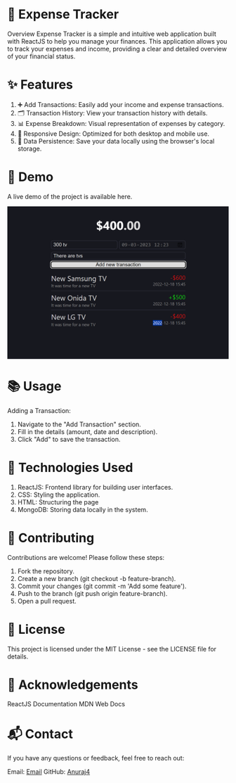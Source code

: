 # 💸 Expense Tracker
Overview
Expense Tracker is a simple and intuitive web application built with ReactJS to help you manage your finances. This application allows you to track your expenses and income, providing a clear and detailed overview of your financial status.

# ✨ Features

  1) ➕ Add Transactions: Easily add your income and expense transactions.
  2) 🗂️ Transaction History: View your transaction history with details.
  3) 📊 Expense Breakdown: Visual representation of expenses by category.
  4) 📱 Responsive Design: Optimized for both desktop and mobile use.
  5) 💾 Data Persistence: Save your data locally using the browser's local storage.

# 🚀 Demo

A live demo of the project is available here.

![image](https://github.com/Anuraj4/Expense-Tracker/blob/main/Screenshot%202024-06-02%20172218.png)



# 📚 Usage
Adding a Transaction:

1) Navigate to the "Add Transaction" section.
2) Fill in the details (amount, date and description).
3) Click "Add" to save the transaction.


# 🧰 Technologies Used

1) ReactJS: Frontend library for building user interfaces.
2) CSS: Styling the application.
3) HTML: Structuring the page
4) MongoDB: Storing data locally in the system.

# 🤝 Contributing
Contributions are welcome! Please follow these steps:

1) Fork the repository.
2) Create a new branch (git checkout -b feature-branch).
3) Commit your changes (git commit -m 'Add some feature').
4) Push to the branch (git push origin feature-branch).
5) Open a pull request.
 
# 📜 License
This project is licensed under the MIT License - see the LICENSE file for details.

# 🙏 Acknowledgements
ReactJS Documentation
MDN Web Docs

# 📬 Contact
If you have any questions or feedback, feel free to reach out:

Email: [Email](anurajvenkatpurwar@example.com)
GitHub: [Anuraj4](https://github.com/anuraj4/)
